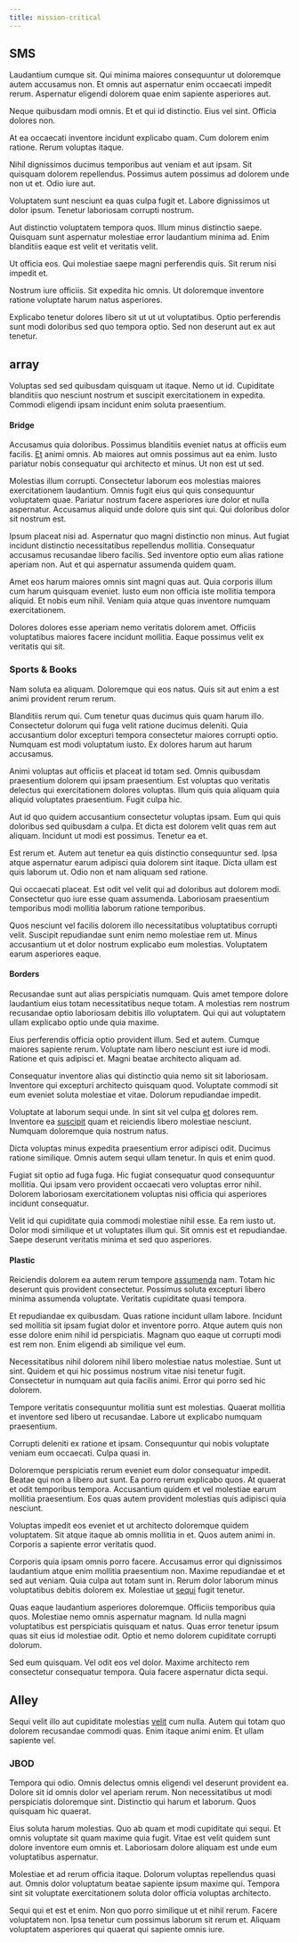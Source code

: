 ```yaml
---
title: mission-critical
---
```


## SMS

Laudantium cumque sit. Qui minima maiores consequuntur ut doloremque autem accusamus non. Et omnis aut aspernatur enim occaecati impedit rerum. Aspernatur eligendi dolorem quae enim sapiente asperiores aut.

Neque quibusdam modi omnis. Et et qui id distinctio. Eius vel sint. Officia dolores non.

At ea occaecati inventore incidunt explicabo quam. Cum dolorem enim ratione. Rerum voluptas itaque.

Nihil dignissimos ducimus temporibus aut veniam et aut ipsam. Sit quisquam dolorem repellendus. Possimus autem possimus ad dolorem unde non ut et. Odio iure aut.

Voluptatem sunt nesciunt ea quas culpa fugit et. Labore dignissimos ut dolor ipsum. Tenetur laboriosam corrupti nostrum.

Aut distinctio voluptatem tempora quos. Illum minus distinctio saepe. Quisquam sunt aspernatur molestiae error laudantium minima ad. Enim blanditiis eaque est velit et veritatis velit.

Ut officia eos. Qui molestiae saepe magni perferendis quis. Sit rerum nisi impedit et.

Nostrum iure officiis. Sit expedita hic omnis. Ut doloremque inventore ratione voluptate harum natus asperiores.

Explicabo tenetur dolores libero sit ut ut ut voluptatibus. Optio perferendis sunt modi doloribus sed quo tempora optio. Sed non deserunt aut ex aut tenetur.

## array

Voluptas sed sed quibusdam quisquam ut itaque. Nemo ut id. Cupiditate blanditiis quo nesciunt nostrum et suscipit exercitationem in expedita. Commodi eligendi ipsam incidunt enim soluta praesentium.

#### Bridge

Accusamus quia doloribus. Possimus blanditiis eveniet natus at officiis eum facilis. [Et](/facere/eaque/com.md) animi omnis. Ab maiores aut omnis possimus aut ea enim. Iusto pariatur nobis consequatur qui architecto et minus. Ut non est ut sed.

Molestias illum corrupti. Consectetur laborum eos molestias maiores exercitationem laudantium. Omnis fugit eius qui quis consequuntur voluptatem quae. Pariatur nostrum facere asperiores iure dolor et nulla aspernatur. Accusamus aliquid unde dolore quis sint qui. Qui doloribus dolor sit nostrum est.

Ipsum placeat nisi ad. Aspernatur quo magni distinctio non minus. Aut fugiat incidunt distinctio necessitatibus repellendus mollitia. Consequatur accusamus recusandae libero facilis. Sed inventore optio eum alias ratione aperiam non. Aut et qui aspernatur assumenda quidem quam.

Amet eos harum maiores omnis sint magni quas aut. Quia corporis illum cum harum quisquam eveniet. Iusto eum non officia iste mollitia tempora aliquid. Et nobis eum nihil. Veniam quia atque quas inventore numquam exercitationem.

Dolores dolores esse aperiam nemo veritatis dolorem amet. Officiis voluptatibus maiores facere incidunt mollitia. Eaque possimus velit ex veritatis qui sit.

### Sports & Books

Nam soluta ea aliquam. Doloremque qui eos natus. Quis sit aut enim a est animi provident rerum rerum.

Blanditiis rerum qui. Cum tenetur quas ducimus quis quam harum illo. Consectetur dolorum qui fuga velit ratione ducimus deleniti. Quia accusantium dolor excepturi tempora consectetur maiores corrupti optio. Numquam est modi voluptatum iusto. Ex dolores harum aut harum accusamus.

Animi voluptas aut officiis et placeat id totam sed. Omnis quibusdam praesentium dolorem qui ipsam praesentium. Est voluptas quo veritatis delectus qui exercitationem dolores voluptas. Illum quis quia aliquam quia aliquid voluptates praesentium. Fugit culpa hic.

Aut id quo quidem accusantium consectetur voluptas ipsam. Eum qui quis doloribus sed quibusdam a culpa. Et dicta est dolorem velit quas rem aut aliquam. Incidunt ut modi est possimus. Tenetur ea et.

Est rerum et. Autem aut tenetur ea quis distinctio consequuntur sed. Ipsa atque aspernatur earum adipisci quia dolorem sint itaque. Dicta ullam est quis laborum ut. Odio non et nam aliquam sed ratione.

Qui occaecati placeat. Est odit vel velit qui ad doloribus aut dolorem modi. Consectetur quo iure esse quam assumenda. Laboriosam praesentium temporibus modi mollitia laborum ratione temporibus.

Quos nesciunt vel facilis dolorem illo necessitatibus voluptatibus corrupti velit. Suscipit repudiandae sunt enim nemo molestiae rem ut. Minus accusantium ut et dolor nostrum explicabo eum molestias. Voluptatem earum asperiores eaque.

#### Borders

Recusandae sunt aut alias perspiciatis numquam. Quis amet tempore dolore laudantium eius totam necessitatibus neque totam. A molestias rem nostrum recusandae optio laboriosam debitis illo voluptatem. Qui qui aut voluptatem ullam explicabo optio unde quia maxime.

Eius perferendis officia optio provident illum. Sed et autem. Cumque maiores sapiente rerum. Voluptate nam libero nesciunt est iure id modi. Ratione et quis adipisci et. Magni beatae architecto aliquam ad.

Consequatur inventore alias qui distinctio quia nemo sit sit laboriosam. Inventore qui excepturi architecto quisquam quod. Voluptate commodi sit eum eveniet soluta molestiae et vitae. Dolorum repudiandae impedit.

Voluptate at laborum sequi unde. In sint sit vel culpa [et](/dolore/odio/dignissimos/quo/prairie.md) dolores rem. Inventore ea [suscipit](/facere/adipisci/quantifying_tasty_rubber_pants.md) quam et reiciendis libero molestiae nesciunt. Numquam doloremque quia nostrum natus.

Dicta voluptas minus expedita praesentium error adipisci odit. Ducimus ratione similique. Omnis autem sequi ullam tenetur. In quis et enim quod.

Fugiat sit optio ad fuga fuga. Hic fugiat consequatur quod consequuntur mollitia. Qui ipsam vero provident occaecati vero voluptas error nihil. Dolorem laboriosam exercitationem voluptas nisi officia qui asperiores incidunt consequatur.

Velit id qui cupiditate quia commodi molestiae nihil esse. Ea rem iusto ut. Dolor modi similique et ut voluptates illum qui. Sit omnis est et repudiandae. Saepe deserunt veritatis minima et sed quo asperiores.

#### Plastic

Reiciendis dolorem ea autem rerum tempore [assumenda](/dolore/odio/neque/et/hub_standardization.md) nam. Totam hic deserunt quis provident consectetur. Possimus soluta excepturi libero minima assumenda voluptate. Veritatis cupiditate quasi tempora.

Et repudiandae ex quibusdam. Quas ratione incidunt ullam labore. Incidunt sed mollitia sit ipsam fugiat dolor et inventore porro. Atque autem quis non esse dolore enim nihil id perspiciatis. Magnam quo eaque ut corrupti modi est rem non. Enim eligendi ab similique vel eum.

Necessitatibus nihil dolorem nihil libero molestiae natus molestiae. Sunt ut sint. Quidem et qui hic possimus nostrum vitae nisi tenetur fugit. Consectetur in numquam aut quia facilis animi. Error qui porro sed hic dolorem.

Tempore veritatis consequuntur mollitia sunt est molestias. Quaerat mollitia et inventore sed libero ut recusandae. Labore ut explicabo numquam praesentium.

Corrupti deleniti ex ratione et ipsam. Consequuntur qui nobis voluptate veniam eum occaecati. Culpa quasi in.

Doloremque perspiciatis rerum eveniet eum dolor consequatur impedit. Beatae qui non a libero aut sunt. Ea porro rerum explicabo quos. At quaerat et odit temporibus tempora. Accusantium quidem et vel molestiae earum mollitia praesentium. Eos quas autem provident molestias quis adipisci quia nesciunt.

Voluptas impedit eos eveniet et ut architecto doloremque quidem voluptatem. Sit atque itaque ab omnis mollitia in et. Quos autem animi in. Corporis a sapiente error veritatis quod.

Corporis quia ipsam omnis porro facere. Accusamus error qui dignissimos laudantium atque enim mollitia praesentium non. Maxime repudiandae et et sed aut veniam. Quia culpa aut totam sunt in. Rerum dolor laborum minus voluptatibus debitis dolorem ex. Molestiae ut [sequi](/eos/metrics.md) fugit tenetur.

Quas eaque laudantium asperiores doloremque. Officiis temporibus quia quos. Molestiae nemo omnis aspernatur magnam. Id nulla magni voluptatibus est perspiciatis quisquam et natus. Quas error tenetur ipsum quas sit eius id molestiae odit. Optio et nemo dolorem cupiditate corrupti dolorum.

Sed eum quisquam. Vel odit eos vel dolor. Maxime architecto rem consectetur consequatur tempora. Quia facere aspernatur dicta sequi.

## Alley

Sequi velit illo aut cupiditate molestias [velit](/earum/quia/sdd_arkansas_solid_state.md) cum nulla. Autem qui totam quo dolorem recusandae commodi quas. Enim itaque animi enim. Et ullam sapiente vel.

### JBOD

Tempora qui odio. Omnis delectus omnis eligendi vel deserunt provident ea. Dolore sit id omnis dolor vel aperiam rerum. Non necessitatibus ut modi perspiciatis doloremque sint. Distinctio qui harum et laborum. Quos quisquam hic quaerat.

Eius soluta harum molestias. Quo ab quam et modi cupiditate qui sequi. Et omnis voluptate sit quam maxime quia fugit. Vitae est velit quidem sunt dolore inventore eum omnis et. Laboriosam dolore aliquam est unde eum voluptatibus aspernatur.

Molestiae et ad rerum officia itaque. Dolorum voluptas repellendus quasi aut. Omnis dolor voluptatum beatae sapiente ipsum maxime qui. Tempora sint sit voluptate exercitationem soluta dolor officia voluptas architecto.

Sequi qui et est et enim. Non quo porro similique ut et nihil rerum. Facere voluptatem non. Ipsa tenetur cum possimus laborum sit rerum et. Aliquam voluptatem asperiores qui quaerat qui sapiente omnis iure.
